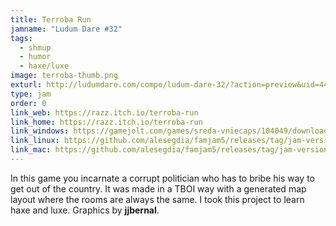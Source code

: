 ```yaml
---
title: Terroba Run
jamname: "Ludum Dare #32"
tags:
  - shmup
  - humor
  - haxe/luxe
image: terroba-thumb.png
exturl: http://ludumdare.com/compo/ludum-dare-32/?action=preview&uid=44038
type: jam
order: 0
link_web: https://razz.itch.io/terroba-run
link_home: https://razz.itch.io/terroba-run
link_windows: https://gamejolt.com/games/sreda-vniecaps/104049/download/build/262385
link_linux: https://github.com/alesegdia/famjam5/releases/tag/jam-version
link_mac: https://github.com/alesegdia/famjam5/releases/tag/jam-version
---
```


In this game you incarnate a corrupt politician who has to bribe his way to get out of the country. It was
made in a TBOI way with a generated map layout where the rooms are always the same. I took this project
to learn haxe and luxe. Graphics by **jjbernal**.
